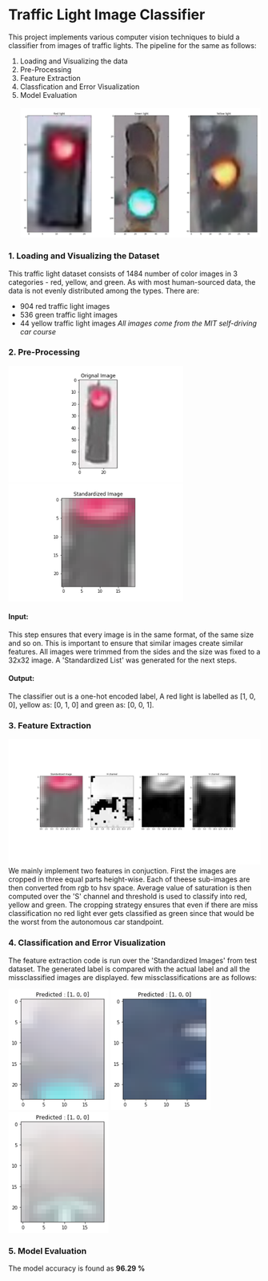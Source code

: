 # Traffic Light Image Classifier
This project implements various computer vision techniques to biuld a classifier from images of traffic lights. The pipeline for the same as follows:
1. Loading and Visualizing the data
2. Pre-Processing
3. Feature Extraction
4. Classfication and Error Visualization
5. Model Evaluation </br> </br>
![](images/all_lights.png)
### 1. Loading and Visualizing the Dataset
This traffic light dataset consists of 1484 number of color images in 3 categories - red, yellow, and green. As with most human-sourced data, the data is not evenly distributed among the types. There are: </br>
* 904 red traffic light images
* 536 green traffic light images
* 44 yellow traffic light images
_All images come from the MIT self-driving car course_
### 2. Pre-Processing
<p float="left">
  <img src="images/image1.png" width="350" />
  <img src="images/image2.png" width="350" /> 
</p>

#### Input:
This step ensures that every image is in the same format, of the same size and so on. This is important to ensure that similar images create similar features. All images were trimmed from the sides and the size was fixed to a 32x32 image. A 'Standardized List' was generated for the next steps.
#### Output:
The classifier out is a one-hot encoded label, A red light is labelled as [1, 0, 0],  yellow as: [0, 1, 0] and green as: [0, 0, 1]. 
### 3. Feature Extraction
![](images/image3.png)
We mainly implement two features in conjuction. First the images are cropped in three equal parts height-wise. Each of theese sub-images are then converted from rgb to hsv space. Average value of saturation is then computed over the 'S' channel and threshold is used to classify into red, yellow and green. The cropping strategy ensures that even if there are miss classification no red light ever gets classified as green since that would be the worst from the autonomous car standpoint.
### 4. Classification and Error Visualization

The feature extraction code is run over the 'Standardized Images' from test dataset. The generated label is compared with the actual label and all the missclassified images are displayed. few missclassifications are as follows: 
<p float="left">
  <img src="images/image4.png" width="200" />
  <img src="images/images5.png" width="200" /> 
  <img src="images/image6.png" width="200" />
</p>

### 5. Model Evaluation
The model accuracy is found as **96.29 %**
